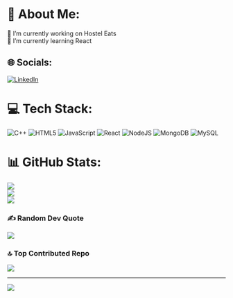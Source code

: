 # 💫 About Me:
🔭 I’m currently working on Hostel Eats<br>🌱 I’m currently learning React 


## 🌐 Socials:
[![LinkedIn](https://img.shields.io/badge/LinkedIn-%230077B5.svg?logo=linkedin&logoColor=white)](https://linkedin.com/in/devanshsharma4520) 

# 💻 Tech Stack:
![C++](https://img.shields.io/badge/c++-%2300599C.svg?style=for-the-badge&logo=c%2B%2B&logoColor=white) ![HTML5](https://img.shields.io/badge/html5-%23E34F26.svg?style=for-the-badge&logo=html5&logoColor=white) ![JavaScript](https://img.shields.io/badge/javascript-%23323330.svg?style=for-the-badge&logo=javascript&logoColor=%23F7DF1E) ![React](https://img.shields.io/badge/react-%2320232a.svg?style=for-the-badge&logo=react&logoColor=%2361DAFB) ![NodeJS](https://img.shields.io/badge/node.js-6DA55F?style=for-the-badge&logo=node.js&logoColor=white) ![MongoDB](https://img.shields.io/badge/MongoDB-%234ea94b.svg?style=for-the-badge&logo=mongodb&logoColor=white) ![MySQL](https://img.shields.io/badge/mysql-4479A1.svg?style=for-the-badge&logo=mysql&logoColor=white)
# 📊 GitHub Stats:
![](https://github-readme-stats.vercel.app/api?username=DevanshSharmaCodes&theme=gotham&hide_border=false&include_all_commits=false&count_private=false)<br/>
![](https://github-readme-streak-stats.herokuapp.com/?user=DevanshSharmaCodes&theme=gotham&hide_border=false)<br/>
![](https://github-readme-stats.vercel.app/api/top-langs/?username=DevanshSharmaCodes&theme=gotham&hide_border=false&include_all_commits=false&count_private=false&layout=compact)

### ✍️ Random Dev Quote
![](https://quotes-github-readme.vercel.app/api?type=horizontal&theme=radical)

### 🔝 Top Contributed Repo
![](https://github-contributor-stats.vercel.app/api?username=DevanshSharmaCodes&limit=5&theme=dark&combine_all_yearly_contributions=true)

---
[![](https://visitcount.itsvg.in/api?id=DevanshSharmaCodes&icon=0&color=0)](https://visitcount.itsvg.in)

